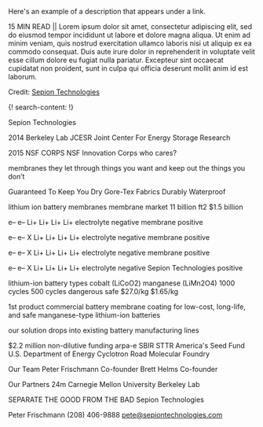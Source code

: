 Here's an example of a description that appears under a link.

15 MIN READ || Lorem ipsum dolor sit amet, consectetur adipiscing elit, sed do eiusmod tempor incididunt ut labore et dolore magna aliqua. Ut enim ad minim veniam, quis nostrud exercitation ullamco laboris nisi ut aliquip ex ea commodo consequat. Duis aute irure dolor in reprehenderit in voluptate velit esse cillum dolore eu fugiat nulla pariatur. Excepteur sint occaecat cupidatat non proident, sunt in culpa qui officia deserunt mollit anim id est laborum.

Credit: [Sepion Technologies](http://www.cyclotronroad.org/sepion/)


{! search-content: !}

Sepion Technologies

2014
Berkeley Lab
JCESR Joint Center For Energy Storage Research

2015
NSF
CORPS NSF Innovation Corps
who cares?

membranes
they let through things you want 
and keep out the things you don’t

Guaranteed To Keep You Dry
Gore-Tex Fabrics
Durably Waterproof

lithium ion battery membranes
membrane market
11 billion ft2 
$1.5 billion

e–
e–
Li+
Li+
Li+
Li+
electrolyte
negative
membrane
positive

e–
e–
X
Li+
Li+
Li+
Li+
electrolyte
negative
membrane
positive

e–
e–
X
Li+
Li+
Li+
Li+
electrolyte
negative
membrane
positive

e–
e–
X
Li+
Li+
Li+
Li+
electrolyte
negative
Sepion Technologies
positive

lithium-ion battery types
  cobalt
  (LiCoO2)
  manganese
  (LiMn2O4)
  1000 cycles
  500 cycles
  dangerous
  safe
  $27.0/kg
  $1.65/kg

1st product
commercial battery 
membrane coating 
for low-cost, long-life, and safe manganese-type lithium-ion batteries

our solution drops into 
existing battery manufacturing lines

$2.2 million 
non-dilutive funding
arpa-e
SBIR STTR America's Seed Fund
U.S. Department of Energy
Cyclotron Road
Molecular Foundry

Our Team
Peter Frischmann Co-founder
Brett Helms Co-founder

Our Partners
24m
Carnegie Mellon University
Berkeley Lab

SEPARATE THE GOOD FROM THE BAD
Sepion Technologies

Peter Frischmann
(208) 406-9888
pete@sepiontechnologies.com 
